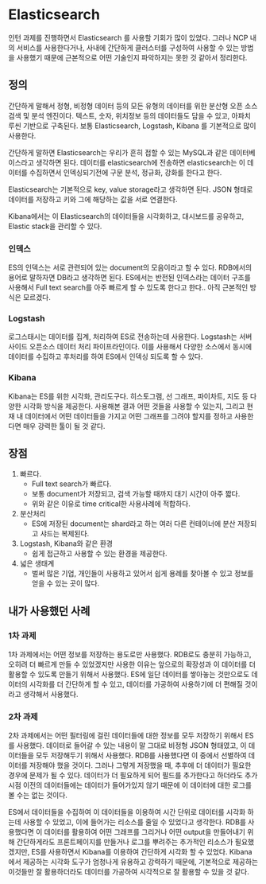 # Elasticsearch

인턴 과제를 진행하면서 Elasticsearch 를 사용할 기회가 많이 있었다. 그러나 NCP 내의 서비스를 사용한다거나, 사내에 간단하게 클러스터를 구성하여 사용할 수 있는 방법을 사용했기 때문에 근본적으로 어떤 기술인지 파악하지는 못한 것 같아서 정리한다.

## 정의

간단하게 말해서 정형, 비정형 데이터 등의 모든 유형의 데이터를 위한 분산형 오픈 소스 검색 및 분석 엔진이다. 텍스트, 숫자, 위치정보 등의 데이터들도 담을 수 있고, 아파치 루씬 기반으로 구축된다. 보통 Elasticsearch, Logstash, Kibana 를 기본적으로 많이 사용한다.

간단하게 말하면 Elasticsearch는 우리가 흔히 접할 수 있는 MySQL과 같은 데이터베이스라고 생각하면 된다. 데이터를 elasticsearch에 전송하면 elasticsearch는 이 데이터를 수집하면서 인덱싱되기전에 구문 분석, 정규화, 강화를 한다고 한다.

Elasticsearch는 기본적으로 key, value storage라고 생각하면 된다. JSON 형태로 데이터를 저장하고 키와 그에 해당하는 값을 서로 연결한다.

Kibana에서는 이 Elasticsearch의 데이터들을 시각화하고, 대시보드를 공유하고, Elastic stack을 관리할 수 있다.

### 인덱스

ES의 인덱스는 서로 관련되어 있는 document의 모음이라고 할 수 있다. RDB에서의 용어로 말하자면 DB라고 생각하면 된다. ES에서는 반전된 인덱스라는 데이터 구조를 사용해서 Full text search를 아주 빠르게 할 수 있도록 한다고 한다.. 아직 근본적인 방식은 모르겠다.

### Logstash

로그스태시는 데이터를 집계, 처리하여 ES로 전송하는데 사용한다. Logstash는 서버 사이드 오픈소스 데이터 처리 파이프라인이다. 이를 사용해서 다양한 소스에서 동시에 데이터를 수집하고 후처리를 하여 ES에서 인덱싱 되도록 할 수 있다.

### Kibana

Kibana는 ES를 위한 시각화, 관리도구다. 히스토그램, 선 그래프, 파이차트, 지도 등 다양한 시각화 방식을 제공한다. 사용해본 결과 어떤 것들을 사용할 수 있는지, 그리고 현재 내 데이터에서 어떤 데이터들을 가지고 어떤 그래프를 그려야 할지를 정하고 사용한다면 매우 강력한 툴이 될 것 같다.

## 장점

1. 빠르다.
    - Full text search가 빠르다.
    - 보통 document가 저장되고, 검색 가능할 때까지 대기 시간이 아주 짧다.
    - 위와 같은 이유로 time critical한 사용사례에 적합하다.
2. 분산처리
    - ES에 저장된 document는 shard라고 하는 여러 다른 컨테이너에 분산 저장되고 샤드는 복제된다.
3. Logstash, Kibana와 같은 환경
    - 쉽게 접근하고 사용할 수 있는 환경을 제공한다.
4. 넓은 생태계
    - 벌써 많은 기업, 개인들이 사용하고 있어서 쉽게 용례를 찾아볼 수 있고 정보를 얻을 수 있는 곳이 많다.

## 내가 사용했던 사례

### 1차 과제

1차 과제에서는 어떤 정보를 저장하는 용도로만 사용했다. RDB로도 충분히 가능하고, 오히려 더 빠르게 만들 수 있었겠지만 사용한 이유는 앞으로의 확장성과 이 데이터를 더 활용할 수 있도록 만들기 위해서 사용했다. ES에 일단 데이터를 쌓아놓는 것만으로도 데이터의 시각화를 더 간단하게 할 수 있고, 데이터를 가공하여 사용하기에 더 편해질 것이라고 생각해서 사용했다.

### 2차 과제

2차 과제에서는 어떤 필터링에 걸린 데이터들에 대한 정보를 모두 저장하기 위해서 ES를 사용했다. 데이터로 들어갈 수 있는 내용이 말 그대로 비정형 JSON 형태였고, 이 데이터들을 모두 저장해두기 위해서 사용했다. RDB를 사용했다면 이 중에서 선별하여 데이터를 저장해야 했을 것이다. 그러나 그렇게 저장했을 때, 추후에 더 데이터가 필요한 경우에 문제가 될 수 있다. 데이터가 더 필요하게 되어 필드를 추가한다고 하더라도 추가 시점 이전의 데이터들에는 데이터가 들어가있지 않기 때문에 이 데이터에 대한 로그를 볼 수는 없는 것이다.

ES에서 데이터들을 수집하여 이 데이터들을 이용하여 시간 단위로 데이터를 시각화 하는데 사용할 수 있었고, 이에 들어가는 리소스를 줄일 수 있었다고 생각한다. RDB를 사용했다면 이 데이터를 활용하여 어떤 그래프를 그리거나 어떤 output을 만들어내기 위해 간단하게라도 프론트페이지를 만들거나 로그를 뿌려주는 추가적인 리소스가 필요했겠지만, ES를 사용하면서 Kibana를 이용하여 간단하게 시각화 할 수 있었다. Kibana에서 제공하는 시각화 도구가 엄청나게 유용하고 강력하기 때문에, 기본적으로 제공하는 이것들만 잘 활용하더라도 데이터를 가공하여 시각적으로 잘 활용할 수 있을 것 같다.
